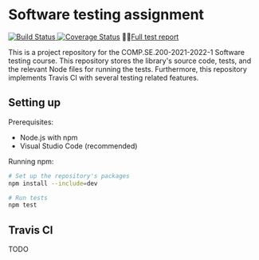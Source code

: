 # Software testing assignment

[![Build Status](
  https://app.travis-ci.com/gitranes/COMP.SE.200-2021-2022-1.svg?branch=main)
  ](https://app.travis-ci.com/gitranes/COMP.SE.200-2021-2022-1)
[![Coverage Status](
  https://coveralls.io/repos/github/gitranes/COMP.SE.200-2021-2022-1/badge.svg?branch=main
  )](https://coveralls.io/github/gitranes/COMP.SE.200-2021-2022-1?branch=main)
🧪📑[Full test report](https://gitranes.github.io/COMP.SE.200-2021-2022-1/)


This is a project repository for the COMP.SE.200-2021-2022-1 Software testing
course. This repository stores the library's source code, tests, and the
relevant Node files for running the tests. Furthermore, this repository
implements Travis CI with several testing related features.

## Setting up

Prerequisites:
  - Node.js with npm
  - Visual Studio Code (recommended)

Running npm:
```bash
# Set up the repository's packages
npm install --include=dev

# Run tests
npm test
```

## Travis CI

TODO
